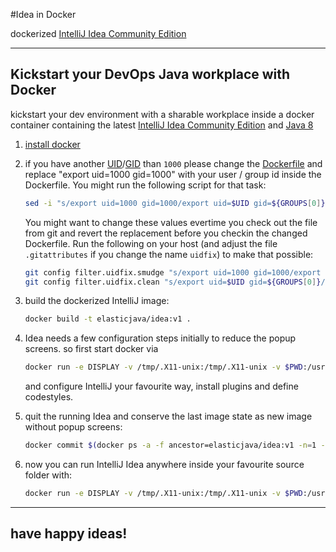 #Idea in Docker

dockerized [IntelliJ Idea Community Edition](https://www.jetbrains.com/idea/)

****

## Kickstart your DevOps Java workplace with Docker

kickstart your dev environment with a sharable workplace inside a docker container
containing the latest [IntelliJ Idea Community Edition](https://www.jetbrains.com/idea/) and [Java 8](http://www.oracle.com/technetwork/java/javase/downloads/jdk8-downloads-2133151.html)

1.   [install docker](https://docs.docker.com/engine/installation/linux/ubuntulinux/)

1.   if you have another [UID](https://en.wikipedia.org/wiki/User_identifier)/[GID](https://en.wikipedia.org/wiki/Group_identifier) than `1000` please change the [Dockerfile](Dockerfile) and replace "export uid=1000 gid=1000" with your user / group id inside the Dockerfile. You might run the following script for that task:
     ```bash
     sed -i "s/export uid=1000 gid=1000/export uid=$UID gid=${GROUPS[0]}/" Dockerfile
     ```
     You might want to change these values evertime you check out the file from git
     and revert the replacement before you checkin the changed Dockerfile.
     Run the following on your host (and adjust the file ```.gitattributes``` if you change the name ```uidfix```) 
     to make that possible:
     ```bash
     git config filter.uidfix.smudge "s/export uid=1000 gid=1000/export uid=$UID gid=${GROUPS[0]}/"
     git config filter.uidfix.clean "s/export uid=$UID gid=${GROUPS[0]}/export uid=1000 gid=1000/"
     ```
     
1.   build the dockerized IntelliJ image:
     ```bash
     docker build -t elasticjava/idea:v1 .
     ```
    
1.   Idea needs a few configuration steps initially to reduce the popup screens. so first start docker via
     ```bash
     docker run -e DISPLAY -v /tmp/.X11-unix:/tmp/.X11-unix -v $PWD:/usr/local/src --net=host elasticjava/idea:v1
     ```
     and configure IntelliJ your favourite way, install plugins and define codestyles.
     
1.   quit the running Idea and conserve the last image state as new image without popup screens:
     ```bash
     docker commit $(docker ps -a -f ancestor=elasticjava/idea:v1 -n=1 -q) idea
     ```
    
1.   now you can run IntelliJ Idea anywhere inside your favourite source folder with:
     ```bash
     docker run -e DISPLAY -v /tmp/.X11-unix:/tmp/.X11-unix -v $PWD:/usr/local/src --net=host idea
     ```


****

##     have happy ideas!
    
    
